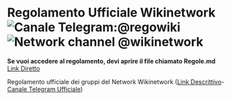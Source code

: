 # Regolamento Ufficiale Wikinetwork ![Canale Telegram:@regowiki](https://img.shields.io/badge/Telegram-%40regowiki-green.svg) ![Network channel @wikinetwork](https://img.shields.io/badge/Stato-in_uso-green.svg)
**Se vuoi accedere al regolamento, devi aprire il file chiamato Regole.md** [Link Diretto](regole.md)

Regolamento ufficiale dei gruppi del Network Wikinetwork ([Link Descrittivo](https://wikigram.it/wikinetwork)-[Canale Telegram Ufficiale](https://telegram.me/wikinetwork))
